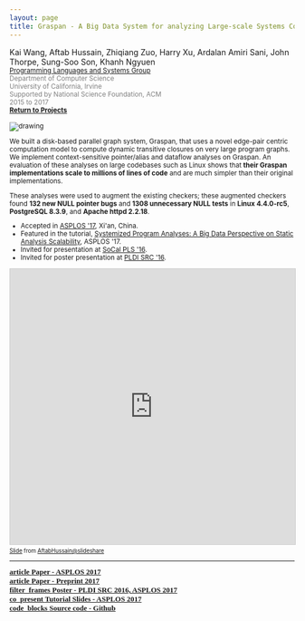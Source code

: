 ```yaml
---
layout: page
title: Graspan - A Big Data System for analyzing Large-scale Systems Code
---
```


Kai Wang, Aftab Hussain, Zhiqiang Zuo, Harry Xu, Ardalan
Amiri Sani, John Thorpe, Sung-Soo Son, Khanh Ngyuen 
<small><br> <font color="gray"><a href="http://analysys.ics.uci.edu/index.html">Programming Languages and Systems Group</a>
<br> Department of Computer Science 
<br> University of California, Irvine 
<br> Supported by National Science Foundation, ACM
<br>2015 to 2017</font> 
<br><b><a href="../Projects/index.html#graspan-menu">Return to Projects</a></b>

<style>
img {
  display: block;
  margin-left: auto;
  margin-right: auto;
  max-width: 100%;
  height: auto;
}
</style>

<img src="../images/projects/graspan/tc-system.png" alt="drawing"/>

We built a disk-based parallel graph system, Graspan, that uses a novel
edge-pair centric computation model to compute dynamic transitive closures on
very large program graphs.  We implement context-sensitive pointer/alias and
dataflow analyses on Graspan. An evaluation of these analyses on large
codebases such as Linux shows that **their Graspan implementations scale to
millions of lines of code** and are much simpler than their original
implementations. 

These analyses were used to augment the existing checkers; these augmented
checkers found **132 new NULL pointer bugs** and **1308 unnecessary NULL
tests** in **Linux 4.4.0-rc5**, **PostgreSQL 8.3.9**, and **Apache httpd
2.2.18**.


- Accepted in [ASPLOS '17](http://novel.ict.ac.cn/ASPLOS2017/), Xi'an, China.  
- Featured in the tutorial, [Systemized Program Analyses: A Big Data Perspective on Static Analysis Scalability](http://web.cs.ucla.edu/~harryxu/asplos-tutorial/main.html), ASPLOS '17. 
- Invited for presentation at [SoCal PLS '16](http://socalpls.github.io/archive/2016nov/).
- Invited for poster presentation at [PLDI SRC '16](https://conf.researchr.org/track/pldi-2016/Student+Research+Competition+(SRC)).

<iframe src="https://www.slideshare.net/slideshow/embed_code/key/OlTw9JzQGcxLa?startSlide=1" width="597" height="486" frameborder="0" marginwidth="0" marginheight="0" scrolling="no" style="border:1px solid #CCC; border-width:1px; margin-bottom:5px;max-width: 100%;" allowfullscreen></iframe><div style="margin-bottom:5px"><small><a href="https://www.slideshare.net/slideshow/graspan-a-big-data-system-for-big-code-analysis/269544838" title="Graspan: A Big Data System for Big Code Analysis" target="_blank">Slide</a> from <a href="https://www.slideshare.net/aftabhussain461" target="_blank">AftabHussain@slideshare</a></small></div>
		
____________________


<div style="font-family: 'Alata'; font-size: small;">
<b>
<a href="https://dl.acm.org/doi/10.1145/3037697.3037744">
<span class="material-symbols-outlined"> article </span>Paper - ASPLOS 2017
</a>
<br>
<a href="/documents/pubs/asplos17-graspan.pdf">
<span class="material-symbols-outlined"> article </span>Paper - Preprint 2017
</a>
<br>
<a href="https://www.slideshare.net/slideshow/graspan-a-big-data-system-for-big-code-analysis/269544838">
<span class="material-symbols-outlined"> filter_frames </span>Poster - PLDI SRC 2016, ASPLOS 2017
</a>
<br>
<a href="/documents/pubs/asplos17-graspan-tutorial.pdf">
<span class="material-symbols-outlined"> co_present </span>Tutorial Slides - ASPLOS 2017
</a>
<br>
<a href="https://github.com/Graspan/graspan-java">
<span class="material-symbols-outlined"> code_blocks </span>Source code - Github
</a>
</b>
</div>

